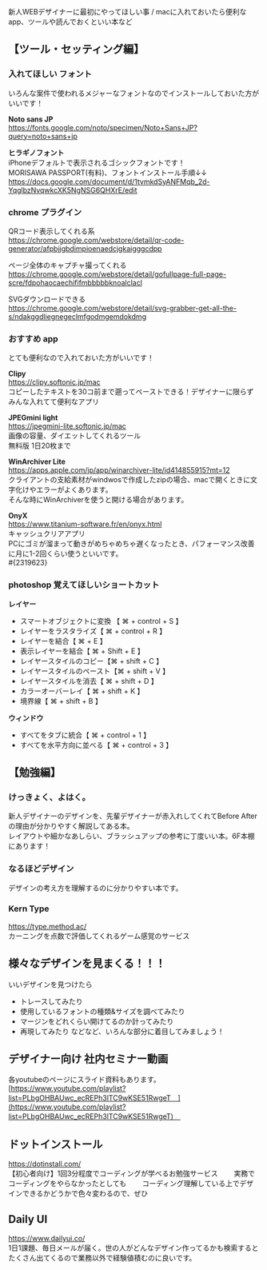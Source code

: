 新人WEBデザイナーに最初にやってほしい事 / macに入れておいたら便利なapp、ツールや読んでおくといい本など

## 【ツール・セッティング編】

### 入れてほしい フォント
いろんな案件で使われるメジャーなフォントなのでインストールしておいた方がいいです！

**Noto sans JP**  
https://fonts.google.com/noto/specimen/Noto+Sans+JP?query=noto+sans+jp

**ヒラギノフォント**  
iPhoneデフォルトで表示されるゴシックフォントです！  
MORISAWA PASSPORT(有料)、フォントインストール手順↓↓  
https://docs.google.com/document/d/1tvmkdSyANFMqb_2d-YqglbzNvqwkcXK5NgNSG6QHXrE/edit

### chrome プラグイン  
QRコード表示してくれる系  
https://chrome.google.com/webstore/detail/qr-code-generator/afpbjjgbdimpioenaedcjgkaigggcdpp

ページ全体のキャプチャ撮ってくれる  
https://chrome.google.com/webstore/detail/gofullpage-full-page-scre/fdpohaocaechififmbbbbbknoalclacl

SVGダウンロードできる  
https://chrome.google.com/webstore/detail/svg-grabber-get-all-the-s/ndakggdliegnegeclmfgodmgemdokdmg

### おすすめ app
とても便利なので入れておいた方がいいです！

**Clipy**  
https://clipy.softonic.jp/mac  
コピーしたテキストを30コ前まで遡ってペーストできる！デザイナーに限らずみんな入れてて便利なアプリ

**JPEGmini light**  
https://jpegmini-lite.softonic.jp/mac  
画像の容量、ダイエットしてくれるツール  
無料版 1日20枚まで

**WinArchiver Lite**  
https://apps.apple.com/jp/app/winarchiver-lite/id414855915?mt=12  
クライアントの支給素材がwindwosで作成したzipの場合、macで開くときに文字化けやエラーがよくあります。  
そんな時にWinArchiverを使うと開ける場合があります。  

**OnyX**  
https://www.titanium-software.fr/en/onyx.html  
キャッシュクリアアプリ  
PCにゴミが溜まって動きがめちゃめちゃ遅くなったとき、パフォーマンス改善に月に1-2回くらい使うといいです。  
#{2319623}

### photoshop 覚えてほしいショートカット

**レイヤー**   
- スマートオブジェクトに変換 【 ⌘ + control + S 】
- レイヤーをラスタライズ【 ⌘ + control + R 】
- レイヤーを結合【 ⌘ +  E 】
- 表示レイヤーを結合【 ⌘ + Shift + E 】
- レイヤースタイルのコピー【⌘ + shift + C 】
- レイヤースタイルのペースト【⌘ + shift + V 】
- レイヤースタイルを消去【 ⌘ + shift + D 】
- カラーオーバーレイ【 ⌘ + shift + K 】
- 境界線【 ⌘ + shift + B 】

**ウィンドウ**  
- すべてをタブに統合【 ⌘ + control + 1 】
- すべてを水平方向に並べる【 ⌘ + control + 3 】


## 【勉強編】

### けっきょく、よはく。
新人デザイナーのデザインを、先輩デザイナーが赤入れしてくれてBefore Afterの理由が分かりやすく解説してある本。  
レイアウトや細かなあしらい、ブラッシュアップの参考に丁度いい本。6F本棚にあります！

### なるほどデザイン
デザインの考え方を理解するのに分かりやすい本です。

### Kern Type
https://type.method.ac/  
カーニングを点数で評価してくれるゲーム感覚のサービス  

## 様々なデザインを見まくる！！！  
いいデザインを見つけたら
- トレースしてみたり
- 使用しているフォントの種類&サイズを調べてみたり
- マージンをどれくらい開けてるのか計ってみたり
- 再現してみたり
などなど、いろんな部分に着目してみましょう！

## デザイナー向け 社内セミナー動画
各youtubeのページにスライド資料もあります。  
[https://www.youtube.com/playlist?list=PLbgOHBAUwc_ecREPh3lTC9wKSE51RwgeT　](https://www.youtube.com/playlist?list=PLbgOHBAUwc_ecREPh3lTC9wKSE51RwgeT)　

## ドットインストール　　
https://dotinstall.com/  
【初心者向け】1回3分程度でコーディングが学べるお勉強サービス　　
実務でコーディングをやらなかったとしても　　
コーディング理解している上でデザインできるかどうかで色々変わるので、ぜひ　　

## Daily UI
https://www.dailyui.co/  
1日1課題、毎日メールが届く。世の人がどんなデザイン作ってるかも検索するとたくさん出てくるので業務以外で経験値積むのに良いです。
